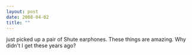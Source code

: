 ```yaml
---
layout: post
date: 2008-04-02
title: ""
---
```

just picked up a pair of Shute earphones. These things are amazing. Why didn't I get these years ago?